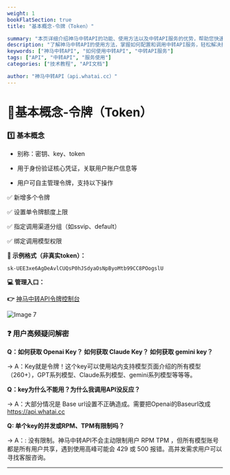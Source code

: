 ```yaml
---
weight: 1
bookFlatSection: true
title: "基本概念-令牌（Token）"

summary: "本页详细介绍神马中转API的功能、使用方法以及中转API服务的优势，帮助您快速上手并提升效率。"
description: "了解神马中转API的使用方法，掌握如何配置和调用中转API服务，轻松解决接口调用难题。"
keywords: ["神马中转API", "如何使用中转API", "中转API服务"]
tags: ["API", "中转API", "服务使用"]
categories: ["技术教程", "API文档"]

author: "神马中转API（api.whatai.cc）"
---
```


# 📖基本概念-令牌（Token）



### 1️⃣ 基本概念

*   别称：密钥、key、token

*   用于身份验证核心凭证，关联用户账户信息等

*   用户可自主管理令牌，支持以下操作

✅ 新增多个令牌

✅ 设置单令牌额度上限

✅ 指定调用渠道分组（如ssvip、default）

✅ 绑定调用模型权限

**📖 示例格式（非真实token）：**

`sk-UEE3xe6AgDeAvlCUQsP0hJSdyaOsNpByoMtb99CC8POogslU`

**💻 管理入口：**

**👉** [神马中转API令牌控制台](https://api.whatai.cc/token)


![Image 7](https://pic2.imgdd.cc/item/68cb7cc5fcdff654830097fd.png)


### **❓ 用户高频疑问解密**

**Q：如何获取 Openai Key？ 如何获取 Claude Key？ 如何获取 gemini key？**

→ A：Key就是令牌！这个key可以使用站内支持模型页面介绍的所有模型（260+），GPT系列模型、Claude系列模型、gemini系列模型等等等。

**Q：key为什么不能用？为什么我调用API没反应？**

→ A：大部分情况是 Base url设置不正确造成。需要把Openai的Baseurl改成 https://api.whatai.cc


**Q: 单个key的并发或RPM、TPM有限制吗？**

→ A：: 没有限制。神马中转API不会主动限制用户 RPM TPM ，但所有模型账号都是所有用户共享，遇到使用高峰可能会 429 或 500 报错。高并发需求用户可以寻找客服咨询。

* * *